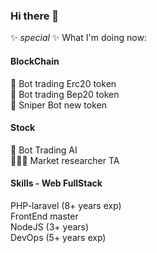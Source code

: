 ### Hi there 👋

✨ _special_ ✨ What I'm doing now:

#### BlockChain

🔂 Bot trading Erc20 token<br/>
🔂 Bot trading Bep20 token<br/>
🍿 Sniper Bot new token

#### Stock

🤖 Bot Trading AI<br/>
🕵🏻‍♂️ Market researcher TA

#### Skills - Web FullStack<br/>

PHP-laravel (8+ years exp)<br/>
FrontEnd master<br/>
NodeJS (3+ years)<br/>
DevOps (5+ years exp)<br/>
